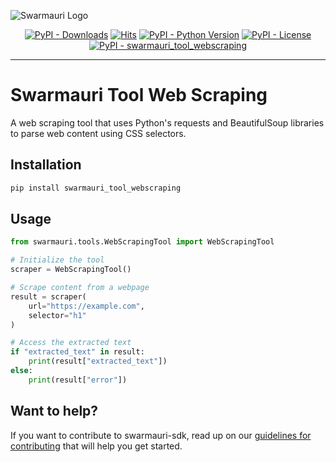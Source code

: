 
![Swarmauri Logo](https://res.cloudinary.com/dbjmpekvl/image/upload/v1730099724/Swarmauri-logo-lockup-2048x757_hww01w.png)

<p align="center">
    <a href="https://pypi.org/project/swarmauri_tool_webscraping/">
        <img src="https://img.shields.io/pypi/dm/swarmauri_tool_webscraping" alt="PyPI - Downloads"/></a>
    <a href="https://hits.sh/github.com/swarmauri/swarmauri-sdk/tree/master/pkgs/community/swarmauri_tool_webscraping/">
        <img alt="Hits" src="https://hits.sh/github.com/swarmauri/swarmauri-sdk/tree/master/pkgs/community/swarmauri_tool_webscraping.svg"/></a>
    <a href="https://pypi.org/project/swarmauri_tool_webscraping/">
        <img src="https://img.shields.io/pypi/pyversions/swarmauri_tool_webscraping" alt="PyPI - Python Version"/></a>
    <a href="https://pypi.org/project/swarmauri_tool_webscraping/">
        <img src="https://img.shields.io/pypi/l/swarmauri_tool_webscraping" alt="PyPI - License"/></a>
    <a href="https://pypi.org/project/swarmauri_tool_webscraping/">
        <img src="https://img.shields.io/pypi/v/swarmauri_tool_webscraping?label=swarmauri_tool_webscraping&color=green" alt="PyPI - swarmauri_tool_webscraping"/></a>
</p>

---

# Swarmauri Tool Web Scraping

A web scraping tool that uses Python's requests and BeautifulSoup libraries to parse web content using CSS selectors.

## Installation

```bash
pip install swarmauri_tool_webscraping
```

## Usage

```python
from swarmauri.tools.WebScrapingTool import WebScrapingTool

# Initialize the tool
scraper = WebScrapingTool()

# Scrape content from a webpage
result = scraper(
    url="https://example.com",
    selector="h1"
)

# Access the extracted text
if "extracted_text" in result:
    print(result["extracted_text"])
else:
    print(result["error"])
```

## Want to help?

If you want to contribute to swarmauri-sdk, read up on our [guidelines for contributing](https://github.com/swarmauri/swarmauri-sdk/blob/master/contributing.md) that will help you get started.
